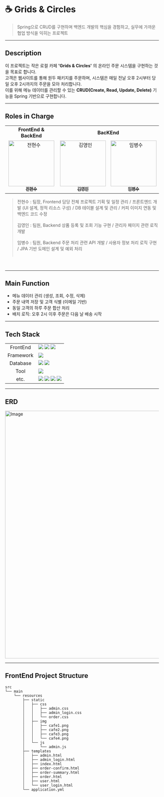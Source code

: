 # ☕️ Grids & Circles

> Spring으로 CRUD를 구현하며 백엔드 개발의 핵심을 경험하고, 실무에 가까운 협업 방식을 익히는 프로젝트

---

## Description
이 프로젝트는 작은 로컬 카페 **'Grids & Circles'** 의 온라인 주문 시스템을 구현하는 것을 목표로 합니다.  
고객은 웹사이트를 통해 원두 패키지를 주문하며, 시스템은 매일 전날 오후 2시부터 당일 오후 2시까지의 주문을 모아 처리합니다.  
이를 위해 메뉴 데이터를 관리할 수 있는 **CRUD(Create, Read, Update, Delete)** 기능을 Spring 기반으로 구현합니다.  

---

## Roles in Charge

<div sytle="overflow:hidden;">
<table>
  <tr>
    <td colspan="1" align="center"><strong>FrontEnd & BackEnd</strong></td>
    <td colspan="2" align="center"><strong>BacKEnd</strong></td>
  </tr>
  <tr>
    <td align="center">
      <a href="https://github.com/thatgirls00"><img src="https://avatars.githubusercontent.com/u/109068985?v=4" width="150px;" alt="전현수"/><br/><sub><b>전현수</b></sub></a>
    </td>
    <td align="center">
      <a href="https://github.com/whyin"><img src="https://avatars.githubusercontent.com/u/67681246?v=4" width="150px" alt="김영인"/><br/><sub><b>김영인</b></sub></a>
    </td>
    <td align="center">
      <a href="https://github.com/LimByeongSu"><img src="https://avatars.githubusercontent.com/u/184930643?v=4" width="150px" alt="임병수"/><br/><sub><b>임병수</b></sub></a>
    </td>
  </tr>
</table>

> 전현수 : 팀장, Frontend 담당 전체 프로젝트 기획 및 일정 관리 / 프론트엔드 개발 (UI 설계, 정적 리소스 구성) / DB 테이블 설계 및 관리 / 커피 이미지 연동 및 백엔드 코드 수정 <br><br>
> 김영인 : 팀원, Backend 상품 등록 및 조회 기능 구현 / 관리자 페이지 관련 로직 개발 <br><br>
> 임병수 : 팀원, Backend 주문 처리 관련 API 개발 / 사용자 정보 처리 로직 구현 / JPA 기반 도메인 설계 및 예외 처리 <br><br>
</div>
<br>

---

## Main Function 
- 메뉴 데이터 관리 (생성, 조회, 수정, 삭제)  
- 주문 내역 저장 및 고객 식별 (이메일 기반)  
- 동일 고객의 하루 주문 합산 처리  
- 배치 로직: 오후 2시 이후 주문은 다음 날 배송 시작  

---

## Tech Stack
<div>
    <table>
        <tr>
            <td colspan="2" align="center">
               FrontEnd
            </td>
            <td colspan="4">
                    <img src = "https://img.shields.io/badge/html5-%23E34F26.svg?style=for-the-badge&logo=html5&logoColor=white">
                    <img src = "https://img.shields.io/badge/javascript-%23323330.svg?style=for-the-badge&logo=javascript&logoColor=%23F7DF1E">
                    <img src = "https://img.shields.io/badge/Thymeleaf-%23005C0F.svg?style=for-the-badge&logo=Thymeleaf&logoColor=white">
            </td>
        </tr>
        <tr>
            <td colspan="2" align="center">
                Framework
            </td>
            <td colspan="4">
                <img src="https://img.shields.io/badge/Spring Boot-6DB33F?style=for-the-badge&logo=springboot&logoColor=white">
            </td>
        </tr>
        <tr>
            <td colspan="2" align="center">
                Database
            </td>
            <td colspan="4">
                <img src="https://img.shields.io/badge/MySQL-4479A1?style=for-the-badge&logo=MySQL&logoColor=white">
                <img src="https://img.shields.io/badge/H2-000000?style=for-the-badge&logo=H2&logoColor=white">
            </td>
        </tr>
        <tr>
            <td colspan="2" align="center">
                Tool
            </td>
            <td colspan="4">
                <img src="https://img.shields.io/badge/IntelliJ IDEA-000000?style=for-the-badge&logo=intellijidea&logoColor=white">
            </td>
        </tr>
        <tr>
            <td colspan="2" align="center">
                etc.
            </td>
            <td colspan="4">
                <img src="https://img.shields.io/badge/GitHub-000000?style=for-the-badge&logo=GitHub&logoColor=white"/>
                <img src="https://img.shields.io/badge/Notion-000000?style=for-the-badge&logo=Notion&logoColor=white">
                <img src="https://img.shields.io/badge/Slack-000000?style=for-the-badge&logo=slack&logoColor=white">
                <img src="https://img.shields.io/badge/postman-FF6C37?style=for-the-badge&logo=postman&logoColor=white">
            </td>
        </tr>
    </table>
</div>

---

## ERD
<img width="2060" height="812" alt="Image" src="https://github.com/user-attachments/assets/959c23f1-0653-4c87-a717-ca007aa257a0" />

---


## FrontEnd Project Structure
```plaintext
src
└── main
    └── resources
        ├── static
        │   ├── css
        │   │   ├── admin.css
        │   │   ├── admin_login.css
        │   │   └── order.css
        │   ├── img
        │   │   ├── cafe1.png
        │   │   ├── cafe2.png
        │   │   ├── cafe3.png
        │   │   └── cafe4.png
        │   └── js
        │       └── admin.js
        ├── templates
        │   ├── admin.html
        │   ├── admin_login.html
        │   ├── index.html
        │   ├── order-confirm.html
        │   ├── order-summary.html
        │   ├── order.html
        │   ├── user.html
        │   └── user_login.html
        └── application.yml
